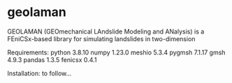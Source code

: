 # geolaman
GEOLAMAN (GEOmechanical LAndslide Modeling and ANalysis) is a FEniCSx-based library for simulating landslides in two-dimension

Requirements:
  python 3.8.10
  numpy 1.23.0
  meshio 5.3.4
  pygmsh 7.1.17
  gmsh 4.9.3
  pandas 1.3.5
  fenicsx 0.4.1
  
 Installation: to follow...
